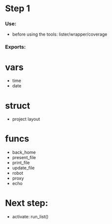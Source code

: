 Step 1
==

### Use:
- before using the tools:  lister/wrapper/coverage


### Exports:
vars
=
- time
- date

struct
=
- project layout

funcs
=
- back_home
- present_file
- print_file
- update_file
- robot
- proxy
- echo


Next step:
=
- activate: run_list()
